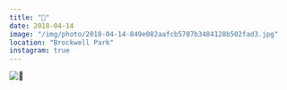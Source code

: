 ```yaml
---
title: "🌿"
date: 2018-04-14
image: "/img/photo/2018-04-14-849e082aafcb5707b3484128b502fad3.jpg"
location: "Brockwell Park"
instagram: true
---
```


![🌿](/img/photo/2018-04-14-849e082aafcb5707b3484128b502fad3.jpg)
